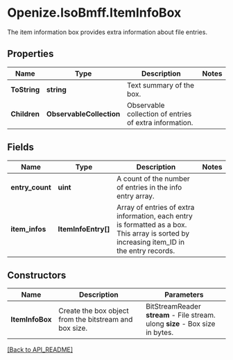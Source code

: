 # Openize.IsoBmff.ItemInfoBox

The item information box provides extra information about file entries.

## Properties

Name | Type | Description | Notes
------------ | ------------- | ------------- | -------------
**ToString** | **string** | Text summary of the box. | 
**Children** | **ObservableCollection<ItemInfoEntry>** | Observable collection of entries of extra information. | 

## Fields

Name | Type | Description | Notes
------------ | ------------- | ------------- | -------------
**entry_count** | **uint** | A count of the number of entries in the info entry array. | 
**item_infos** | **ItemInfoEntry[]** | Array of entries of extra information, each entry is formatted as a box.<br />This array is sorted by increasing item_ID in the entry records. | 

## Constructors

Name | Description | Parameters
------------ | ------------- | -------------
**ItemInfoBox** | Create the box object from the bitstream and box size. | BitStreamReader <b>stream</b> - File stream.<br />ulong <b>size</b> - Box size in bytes.

[[Back to API_README]](API_README.md)